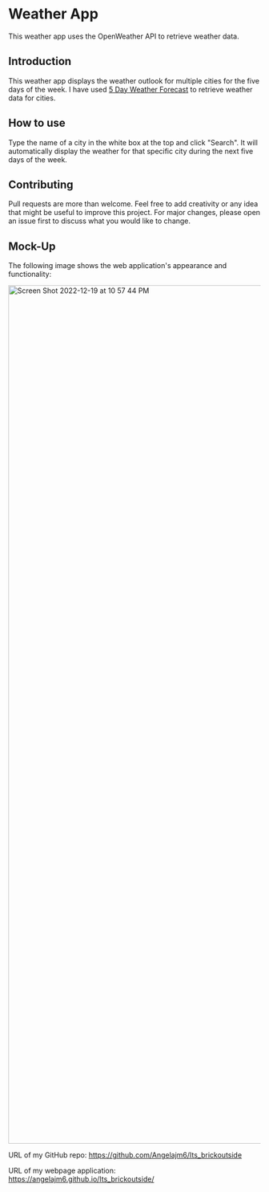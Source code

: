 # Weather App

This weather app uses the OpenWeather API to retrieve weather data. 


## Introduction
This weather app displays the weather outlook for multiple cities for the five days of the week. I have used  [5 Day Weather Forecast](https://openweathermap.org/forecast5) to retrieve weather data for cities.

## How to use
Type the name of a city in the white box at the top and click "Search". It will automatically display the weather for that specific city during the next five days of the week. 

## Contributing

Pull requests are more than welcome. Feel free to add creativity or any idea that might be useful to improve this project. For major changes, please open an issue first to discuss what you would like to change.

## Mock-Up

The following image shows the web application's appearance and functionality:


<img width="1711" alt="Screen Shot 2022-12-19 at 10 57 44 PM" src="https://user-images.githubusercontent.com/109991922/208580599-1d1d72ad-5317-42e6-b889-4438cb0ce407.png">




URL of my GitHub repo: https://github.com/Angelajm6/Its_brickoutside

URL of my webpage application: https://angelajm6.github.io/Its_brickoutside/
